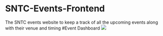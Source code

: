 # SNTC-Events-Frontend
The SNTC events website to keep a track of all the upcoming events along with their venue and timing
#Event Dashboard
<img src="https://raw.githubusercontent.com/shubham21155102/sntc-frontend/main/Screenshot%20(52).png">

